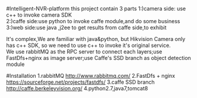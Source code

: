 #Intelligent-NVR-platform
 this project contain 3 parts
    1:)camera side: use c++ to invoke camera SDK <br />
    2:)caffe side:use python to invoke caffe module,and do some business <br />
    3:)web side:use java ,j2ee to get results from caffe side,to exhibit <br />
   
 It's complex,We are  familiar with java&python, but Hikvision Camera  only has c++  SDK, so  we need to use c++ to invoke it's original service.  <br />
 We use rabbitMQ as the RPC server to connect  each layers;use FastDfs+nginx as image server;use Caffe's SSD branch as object detection module <br />
 
#Installation
    1.rabbitMQ http://www.rabbitmq.com/
    2.FastDfs + nginx https://sourceforge.net/projects/fastdfs/
    3.caffe SSD branch http://caffe.berkeleyvision.org/
    4.python2.7,java7,tomcat8
    
 




    
    